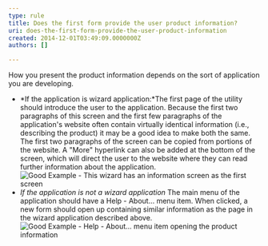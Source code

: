 ```yaml
---
type: rule
title: Does the first form provide the user product information?
uri: does-the-first-form-provide-the-user-product-information
created: 2014-12-01T03:49:09.0000000Z
authors: []

---
```


How you present the product information depends on the sort of application you are                 developing.
 
- *If the application is wizard application:*The first page of the utility should introduce the user to the application.
    Because the first two paragraphs of this screen and the first few paragraphs of the application's website often contain virtually identical information (i.e., describing the product) it may be a good idea to make both the same. The first two paragraphs of the screen can be copied from portions of the website.
    A "More" hyperlink can also be added at the bottom of the screen, which will direct the user to the website where they can read further information about the application.
![ Good Example - This wizard has an information screen as the first screen](../assets/CodeAuditorWelcome.gif)
- *If the application is not a wizard application*
 The main menu of the application should have a Help - About... menu item. When clicked, a new form should open up containing similar information as the page in the wizard application described above.
![ Good Example - Help - About... menu item opening the product information](../assets/HelpAbout.jpg)
